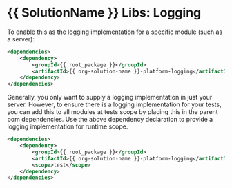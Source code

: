 # {{ SolutionName }} Libs: Logging

To enable this as the logging implementation for a specific module (such as a server):

```xml
<dependencies>
    <dependency>
        <groupId>{{ root_package }}</groupId>
        <artifactId>{{ org-solution-name }}-platform-logging</artifactId>
    </dependency>
</dependencies>
```

Generally, you only want to supply a logging implementation in just your server.  However, to ensure
there is a logging implementation for your tests, you can add this to all modules at tests scope by placing this
in the parent pom dependencies.  Use the above dependency declaration to provide a logging implementation for runtime
scope.
```xml
<dependencies>
    <dependency>
        <groupId>{{ root_package }}</groupId>
        <artifactId>{{ org-solution-name }}-platform-logging</artifactId>
        <scope>test</scope>
    </dependency>
</dependencies>
```
